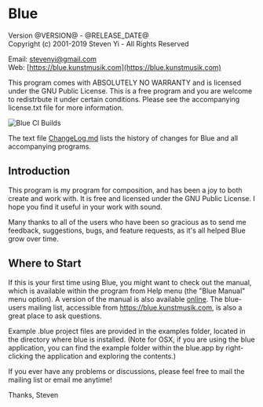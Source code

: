 # Blue

Version @VERSION@ - @RELEASE_DATE@  
Copyright (c) 2001-2019 Steven Yi - All Rights Reserved

Email: stevenyi@gmail.com  
Web: [https://blue.kunstmusik.com](https://blue.kunstmusik.com)

This program comes with ABSOLUTELY NO WARRANTY and is licensed under the GNU
Public License.  This is a free program and you are welcome to redistrbute it
under certain conditions. Please see the accompanying license.txt file for more
information.

![Blue CI Builds](https://github.com/kunstmusik/blue/workflows/Blue%20CI%20Builds/badge.svg)

The text file [ChangeLog.md](ChangeLog.md) lists the history of changes for Blue and all
accompanying programs.

## Introduction

This program is my program for composition, and has been a joy to both create
and work with. It is free and licensed under the GNU Public License. I hope you
find it useful in your work with sound.

Many thanks to all of the users who have been so gracious as to send me feedback,
suggestions, bugs, and feature requests, as it's all helped Blue grow over time.

## Where to Start

If this is your first time using Blue, you might want to check out the manual,
which is available within the program from Help menu (the "Blue Manual" menu
option).  A version of the manual is also available [online](https://kunstmusik.github.io/blue-manual/). The blue-users mailing list, accessible from
https://blue.kunstmusik.com, is also a great place to ask questions.

Example .blue project files are provided in the examples folder, located in the
directory where blue is installed. (Note for OSX, if you are using the blue
application, you can find the example folder within the blue.app by
right-clicking the application and exploring the contents.)

If you ever have any problems or discussions, please feel free to mail the
mailing list or email me anytime!

Thanks,
Steven
